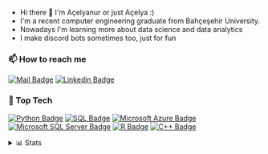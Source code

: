 -  Hi there 👋 I'm Açelyanur or just Açelya :)
- I'm a recent computer engineering graduate from Bahçeşehir University.
- Nowadays I'm learning more about data science and data analytics
- I make discord bots sometimes too, just for fun

### 📫 How to reach me
 [![Mail Badge](https://img.shields.io/badge/-acelyasen19-c0392b?style=flat&labelColor=c0392b&logo=gmail&logoColor=white)](mailto:acelyasen19@gmail.com)
 [![Linkedin Badge](https://img.shields.io/badge/-Açelyanur_Şen-0e76a8?style=flat&labelColor=0e76a8&logo=linkedin&logoColor=white)](https://www.linkedin.com/in/acelyanur-sen/)


### 🤔 Top Tech
[![Python Badge](https://img.shields.io/badge/-Python-61DBFB?style=for-the-badge&labelColor=black&logo=python&logoColor=61DBFB)](#) [![SQL Badge](https://img.shields.io/badge/-MySQL-F0DB4F?style=for-the-badge&labelColor=black&logo=mysql&logoColor=F0DB4F)](#) [![Microsoft Azure Badge](https://img.shields.io/badge/-Microsoft_Azure-0080FF?style=for-the-badge&labelColor=black&logo=microsoftazure&logoColor=0080FF)](#) [![Microsoft SQL Server Badge](https://img.shields.io/badge/-Microsoft_SQL_Server-0080FF?style=for-the-badge&labelColor=black&logo=microsoftsqlserver&logoColor=0080FF)](#) [![R Badge](https://img.shields.io/badge/-R-A7C7E7?style=for-the-badge&labelColor=black&logo=r&logoColor=A7C7E7)](#) [![C++ Badge](https://img.shields.io/badge/-C++-C41E3A?style=for-the-badge&labelColor=black&logo=cplusplus&logoColor=C41E3A)](#)

  
<details>
  <summary>📊 Stats
  </summary>
  <br>
  
  
  ![Top Langs](https://github-readme-stats-sigma-five.vercel.app/api/top-langs/?username=acelyasn&theme=nightowl)
  
  
 </details>

<!--
<!--
**acelyasn/acelyasn** is a ✨ _special_ ✨ repository because its `README.md` (this file) appears on your GitHub profile.

Here are some ideas to get you started:

- 🔭 I’m currently working on ...
- 
- 👯 I’m looking to collaborate on ...
- 🤔 I’m looking for help with ...
- 💬 Ask me about ...
-  ...
- 😄 Pronouns: ...
- ⚡ Fun fact: ...
-->
